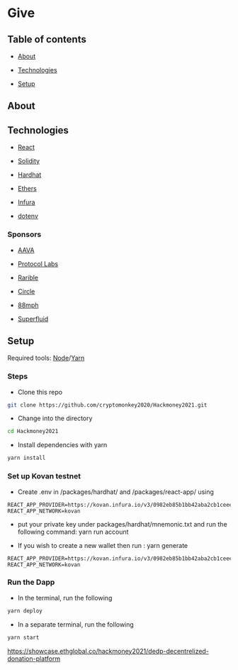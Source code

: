 # Give

## Table of contents

* [About](#about)

* [Technologies](#technologies)

* [Setup](#setup)
## About

## Technologies

* [React](https://reactjs.org/)

* [Solidity](https://docs.soliditylang.org/en/latest/)

* [Hardhat](https://hardhat.org/)

* [Ethers](https://docs.ethers.io/v5/)

* [Infura](https://infura.io/)

* [dotenv](https://www.npmjs.com/package/dotenv)

### Sponsors

* [AAVA](https://docs.aave.com/developers/)

* [Protocol Labs](https://ipfs.io/)

* [Rarible](https://rarible.org/)

* [Circle](https://developers.circle.com/docs)

* [88mph](https://88mph.app/docs/)

* [Superfluid](https://docs.superfluid.finance/superfluid/)

## Setup

Required tools: [Node](https://nodejs.org/en/)/[Yarn](https://yarnpkg.com/)

### Steps

* Clone this repo

```bash
git clone https://github.com/cryptomonkey2020/Hackmoney2021.git
```

* Change into the directory

```bash
cd Hackmoney2021
```

* Install dependencies with yarn

```bash
yarn install
```

### Set up Kovan testnet

* Create .env in /packages/hardhat/ and /packages/react-app/ using

```
REACT_APP_PROVIDER=https://kovan.infura.io/v3/0982eb85b1bb42aba2cb1ceeef545e1b
REACT_APP_NETWORK=kovan
```

* put your private key under packages/hardhat/mnemonic.txt and run the following command:
yarn run account 

* If you wish to create a new wallet then run : 
yarn generate 

```
REACT_APP_PROVIDER=https://kovan.infura.io/v3/0982eb85b1bb42aba2cb1ceeef545e1b
REACT_APP_NETWORK=kovan
```

### Run the Dapp

* In the terminal, run the following


```bash
yarn deploy
```

* In a separate terminal, run the following

```bash
yarn start
```

https://showcase.ethglobal.co/hackmoney2021/dedp-decentrelized-donation-platform